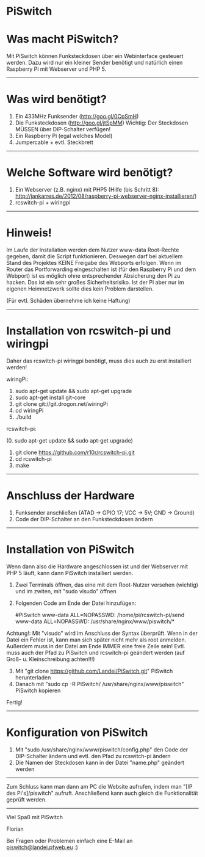 # PiSwitch

# Was macht PiSwitch?
Mit PiSwitch können Funksteckdosen über ein Webinterface gesteuert werden.
Dazu wird nur ein kleiner Sender benötigt und natürlich einen Raspberry Pi mit Webserver und PHP 5.

------------
# Was wird benötigt?
1. Ein 433MHz Funksender (http://goo.gl/0CpSmH)
2. Die Funksteckdosen (http://goo.gl/jtSpMM)
Wichtig: Der Steckdosen MÜSSEN über DIP-Schalter verfügen!
3. Ein Raspberry Pi (egal welches Model)
4. Jumpercable + evtl. Steckbrett

------------
# Welche Software wird benötigt?
1. Ein Webserver (z.B. nginx) mit PHP5 
(Hilfe (bis Schritt 8): http://jankarres.de/2012/08/raspberry-pi-webserver-nginx-installieren/)
2. rcswitch-pi + wiringpi

------------
# Hinweis!
Im Laufe der Installation werden dem Nutzer www-data Root-Rechte gegeben, damit die Script funktionieren.
Deswegen darf bei aktuellem Stand des Projektes KEINE Freigabe des Webports erfolgen.
Wenn im Router das Portforwarding eingeschalten ist (für den Raspberry Pi und dem Webport) ist es möglich ohne entsprechender Absicherung den Pi zu hacken.
Das ist ein sehr großes Sicherheitsrisiko.
Ist der Pi aber nur im eigenen Heimnetzwerk sollte dies kein Problem darstellen.

(Für evtl. Schäden übernehme ich keine Haftung)

------------
# Installation von rcswitch-pi und wiringpi

Daher das rcswitch-pi wiringpi benötigt, muss dies auch zu erst installiert werden!

wiringPi:

1. sudo apt-get update && sudo apt-get upgrade
2. sudo apt-get install git-core
3. git clone git://git.drogon.net/wiringPi
4. cd wiringPi
5. ./build

rcswitch-pi:

(0. sudo apt-get update && sudo apt-get upgrade)
1. git clone https://github.com/r10r/rcswitch-pi.git
2. cd rcswitch-pi
3. make

------------
# Anschluss der Hardware

1. Funksender anschließen
(ATAD -> GPIO 17; VCC -> 5V; GND -> Ground)
2. Code der DIP-Schalter an den Funksteckdosen ändern

------------

# Installation von PiSwitch

Wenn dann also die Hardware angeschlossen ist und der Webserver mit PHP 5 läuft, kann dann PiSwitch installiert werden.

1. Zwei Terminals öffnen, das eine mit dem Root-Nutzer versehen (wichtig) und im zwiten, mit "sudo visudo" öffnen
2. Folgenden Code am Ende der Datei hinzufügen:


    #PiSwitch
    www-data ALL=NOPASSWD: /home/pi/rcswitch-pi/send
    www-data ALL=NOPASSWD: /usr/share/nginx/www/piswitch/*
    

Achtung!: Mit "visudo" wird im Anschluss der Syntax überprüft. Wenn in der Datei ein Fehler ist, kann man sich später nicht mehr als root anmelden. Außerdem muss in der Datei am Ende IMMER eine freie Zeile sein! Evtl. muss auch der Pfad zu PiSwitch und rcswitch-pi geändert werden (auf Groß- u. Kleinschreibung achten!!!)

3. Mit "git clone https://github.com/Landei/PiSwitch.git" PiSwitch herunterladen
4. Danach mit "sudo cp -R PiSwitch/ /usr/share/nginx/www/piswitch" PiSwitch kopieren

Fertig!

------------
# Konfiguration von PiSwitch

1. Mit "sudo /usr/share/nginx/www/piswitch/config.php" den Code der DIP-Schalter ändern und evtl. den Pfad zu rcswitch-pi ändern
2. Die Namen der Steckdosen kann in der Datei "name.php" geändert werden

------------
Zum Schluss kann man dann am PC die Website aufrufen, indem man "[IP des Pi's]/piswitch" aufruft.
Anschließend kann auch gleich die Funktionalität geprüft werden.

------------

Viel Spaß mit PiSwitch

Florian

Bei Fragen oder Problemen einfach eine E-Mail an piswitch@landei.pfweb.eu :)
